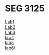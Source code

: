 # SEG 3125

[Lab1](https://www.seg3125labs.tk/lab1/)\
[Lab2](https://www.seg3125labs.tk/lab2/)\
[Lab3](https://www.seg3125labs.tk/lab3/)\
[lab4](https://www.seg3125labs.tk/lab4/)\
[lab5](https://www.seg3125labs.tk/lab5/)\
[lab6](https://www.seg3125labs.tk/lab6/)\
